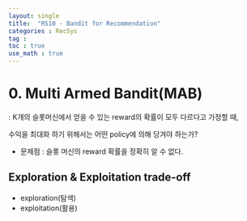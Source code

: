 ```yaml
---
layout: single
title:  "RS10 - Bandit for Recommendation" 
categories : RecSys
tag : 
toc : true
use_math : true
---
```



# 0. Multi Armed Bandit(MAB)

: K개의 슬롯머신에서 얻을 수 있는 reward의 확률이 모두 다르다고 가정할 때, 

수익을 최대화 하기 위해서는 어떤 policy에 의해 당겨야 하는가?

+ 문제점
 : 슬롯 머신의 reward 확률을 정확히 알 수 없다.

## Exploration & Exploitation trade-off

+ exploration(탐색)
+ exploitation(활용)